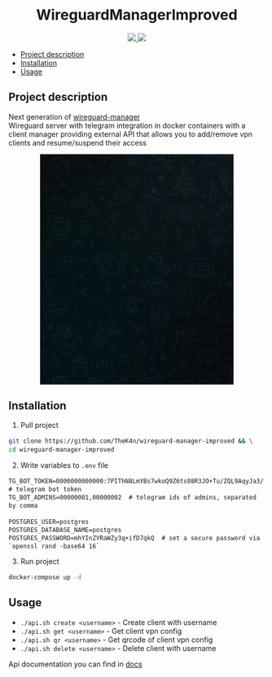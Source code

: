 
<h1 align="center">WireguardManagerImproved</h1>


<p align="center">
  <a href="https://github.com/TheK4n">
    <img src="https://img.shields.io/github/followers/TheK4n?label=Follow&style=social">
  </a>
  <a href="https://github.com/TheK4n/wireguard-manager-improved">
    <img src="https://img.shields.io/github/stars/TheK4n/wireguard-manager-improved?style=social">
  </a>
</p>


* [Project description](#chapter-0)
* [Installation](#chapter-1)
* [Usage](#chapter-2)


<a id="chapter-0"></a>
## Project description
Next generation of <a href="https://github.com/thek4n/wireguard-manager">wireguard-manager</a>
\
Wireguard server with telegram integration in docker containers with a client manager providing external API that allows you to add/remove vpn clients and resume/suspend their access

<p align="center">
<a href="#">
    <img align="center" width="380" src=".assets/preview.gif">
</a>
<a id="chapter-1"></a>



<a id="chapter-1"></a>
## Installation

1. Pull project
```bash
git clone https://github.com/TheK4n/wireguard-manager-improved && \
cd wireguard-manager-improved
```

2. Write variables to `.env` file
```env
TG_BOT_TOKEN=0000000000000:7PIThN8LmYBs7wkoQ9Z6ts08R3JO+Tu/ZQL9AqyJa3/  # telegram bot token
TG_BOT_ADMINS=00000001,00000002  # telegram ids of admins, separated by comma

POSTGRES_USER=postgres
POSTGRES_DATABASE_NAME=postgres
POSTGRES_PASSWORD=mhYInZYRaWZy3q+ifD7qkQ  # set a secure password via `openssl rand -base64 16`
```

3. Run project
```bash
docker-compose up -d
```


<a id="chapter-2"></a>
## Usage

* `./api.sh create <username>` - Create client with username
* `./api.sh get <username>` - Get client vpn config
* `./api.sh qr <username>` - Get qrcode of client vpn config
* `./api.sh delete <username>` - Delete client with username


Api documentation you can find in [docs](docs)
